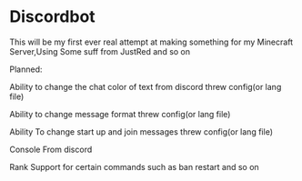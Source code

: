 # Discordbot
This will be my first ever real attempt at making something for my Minecraft Server,Using Some suff from JustRed and so on 

Planned:

Ability to change the chat color of text from discord threw config(or lang file)

Ability to change message format threw config(or lang file)

Ability To change start up and join messages threw config(or lang file)

Console From discord

Rank Support for certain commands such as ban restart and so on


